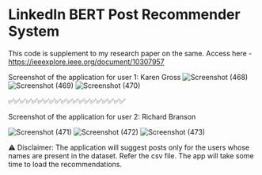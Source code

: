 # LinkedIn BERT Post Recommender System

This code is supplement to my research paper on the same. Access here -https://ieeexplore.ieee.org/document/10307957

Screenshot of the application for user 1: Karen Gross
![Screenshot (468)](https://github.com/prerna-rn/LinkedIn-BERT-Post-Recommender-System/assets/97434896/40657bbc-b28c-4d47-921e-81c0c1c60820)
![Screenshot (469)](https://github.com/prerna-rn/LinkedIn-BERT-Post-Recommender-System/assets/97434896/b6b0d98f-ab07-47ea-9fed-d2900078bf7d)
![Screenshot (470)](https://github.com/prerna-rn/LinkedIn-BERT-Post-Recommender-System/assets/97434896/e627a059-f178-4e18-97f6-5d0df787f4c4)

✅✅✅✅✅✅✅✅✅✅✅✅✅✅✅✅✅✅✅✅

Screenshot of the application for user 2: Richard Branson

![Screenshot (471)](https://github.com/prerna-rn/LinkedIn-BERT-Post-Recommender-System/assets/97434896/a6ba52ce-2e2f-47ef-9505-289d11ae4696)
![Screenshot (472)](https://github.com/prerna-rn/LinkedIn-BERT-Post-Recommender-System/assets/97434896/ff941382-7a20-445a-855e-b4bbaf00c31a)
![Screenshot (473)](https://github.com/prerna-rn/LinkedIn-BERT-Post-Recommender-System/assets/97434896/4f922ed4-cc3e-4527-b898-64e89174f6da)

⚠️ Disclaimer: The application will suggest posts only for the users whose names are present in the dataset. Refer the csv file. The app will take some time to load the recommendations.

